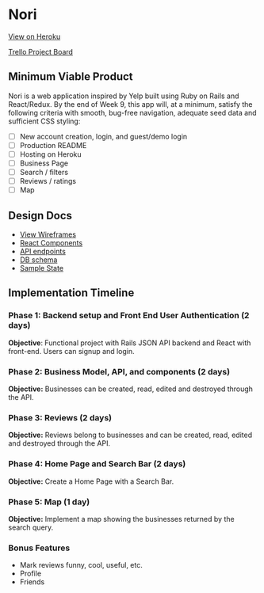 # Nori

[View on Heroku][heroku]

[Trello Project Board][trello]

[heroku]: https://nori.herokuapp.com/
[trello]: https://trello.com/b/qKH8BJFk/nori

## Minimum Viable Product

Nori is a web application inspired by Yelp built using Ruby on Rails and React/Redux. By the end of Week 9, this app will, at a minimum, satisfy the following criteria with smooth, bug-free navigation, adequate seed data and sufficient CSS styling:

- [ ] New account creation, login, and guest/demo login
- [ ] Production README
- [ ] Hosting on Heroku
- [ ] Business Page
- [ ] Search / filters
- [ ] Reviews / ratings
- [ ] Map

## Design Docs
* [View Wireframes](https://github.com/codecrutch/Nori/tree/master/docs/wireframes)
* [React Components][components]
* [API endpoints][api-endpoints]
* [DB schema][schema]
* [Sample State][sample-state]

[components]: component-hierarchy.md
[sample-state]: sample-state.md
[api-endpoints]: api-endpoints.md
[schema]: schema.md

## Implementation Timeline

### Phase 1: Backend setup and Front End User Authentication (2 days)

**Objective**: Functional project with Rails JSON API backend and React with front-end.  Users can signup and login.

### Phase 2: Business Model, API, and components (2 days)

**Objective:** Businesses can be created, read, edited and destroyed through the API.

### Phase 3: Reviews (2 days)

**Objective:** Reviews belong to businesses and can be created, read, edited and destroyed through the API.

### Phase 4: Home Page and Search Bar (2 days)

**Objective:** Create a Home Page with a Search Bar.

### Phase 5: Map (1 day)

**Objective:** Implement a map showing the businesses returned by the search query.

### Bonus Features

* Mark reviews funny, cool, useful, etc.
* Profile
* Friends
